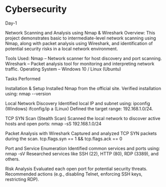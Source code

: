 # Cybersecurity
Day-1


Network Scanning and Analysis using Nmap & Wireshark
Overview:
This project demonstrates basic to intermediate-level network scanning using Nmap, along with packet analysis using Wireshark, and identification of potential security risks in a local network environment.

Tools Used:
Nmap – Network scanner for host discovery and port scanning.
Wireshark – Packet analysis tool for monitoring and interpreting network traffic.
Operating System – Windows 10 / Linux (Ubuntu)

Tasks Performed

Installation & Setup
Installed Nmap from the official site.
Verified installation using:
nmap --version

Local Network Discovery
Identified local IP and subnet using:
ipconfig (Windows)
ifconfig/ip a (Linux)
Defined the target range: 192.168.1.0/24.

TCP SYN Scan (Stealth Scan)
Scanned the local network to discover active hosts and open ports:
nmap -sS 192.168.1.0/24

Packet Analysis with Wireshark
Captured and analyzed TCP SYN packets during the scan.
tcp.flags.syn == 1 && tcp.flags.ack == 0

Port and Service Enumeration
Identified common services and ports using:
nmap -sV
Researched services like SSH (22), HTTP (80), RDP (3389), and others.

Risk Analysis
Evaluated each open port for potential security threats.
Recommended actions (e.g., disabling Telnet, enforcing SSH keys, restricting RDP).
